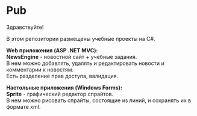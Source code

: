 # Pub
Здравствуйте!

В этом репозитории размещены учебные проекты на C#.

<b>Web приложения (ASP .NET MVC):</b><br>
<b>NewsEngine</b> - новостной сайт + учебные задания.<br>
В нем можно добавлять, удалять и редактировать новости и комментарии к новостям.<br>
Есть разделение прав доступа, валидация.


<b>Настольные приложения (Windows Forms):</b><br>
<b>Sprite</b> - графический редактор спрайтов.<br>
В нем можно рисовать спрайты, состоящие из линий, и сохранять их в формате xml.
